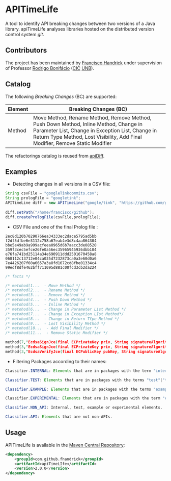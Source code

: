 # APITimeLife

A tool to identify API breaking changes between two versions of a Java library. apiTimeLife analyses libraries hosted on the distributed version control system _git_.

## Contributors
The project has been maintained by [Francisco Handrick](https://github.com/FHandrick) under supervision of Professor [Rodrigo Bonifácio](https://github.com/rbonifacio) ([CIC](https://cic.unb.br/) [UNB](https://www.unb.br/)).


## Catalog

The following _Breaking Changes_ (BC) are supported: 

| Element  | Breaking Changes (BC) |
| ------------- | ------------- |
| Method  | Move Method, Rename Method, Remove Method, Push Down Method, Inline Method, Change in Parameter List, Change in Exception List, Change in Return Type Method, Lost Visibility, Add Final Modifier, Remove Static Modifier  | 
 


The refactorings catalog is reused from [apiDiff](https://github.com/aserg-ufmg/apidiff).

## Examples

* Detecting changes in all versions in a CSV file:

```java
String csvFile = "googleTinkcommits.csv";
String prologFile = "googletink";
APITimeLine diff = new APITimeLine("google/tink", "https://github.com/google/tink.git");
		
diff.setPath("/home/francisco/github");
diff.createPrologFile(csvFile,prologFile);
```
* CSV File and one of the final Prolog file :

```CSV file
2ec8d120b70290766ea34333ec2dace5795ad5bb
f2df5dfbe6e3112c758a67eab4e3d8c4aa864304
bbe5e49ab9a999acfeea0965d6b7aacc3de08520
359f3cec5efce26fe0a56ec35965945936dbb104
e76fa741bd25114a34e690911ddd2501670458a8
068112c13712e04ca035d7232873ca0a3e60d0a6
7e4426207f60a6657a3a8fd1672cd8fbe01334c4
99edf8dfe462bff711095d881c00fcd3cb2da224
```
```Prolog file
/* facts */

/* metohod(1...  - Move Method */
/* metohod(2...  - Rename Method */
/* metohod(3...  - Remove Method */
/* metohod(4...  - Push Down Method */
/* metohod(5...  - Inline Method */
/* metohod(6...  - Change in Parameter List Method */
/* metohod(7...  - Change in Exception LIst Method*/
/* metohod(8...  - Change in Return TYpe Method */
/* metohod(9...  - Lost Visibility Method */
/* metohod(10...  - Add Final Modifier */
/* metohod(11...  - Remove Static Modifier */

method(7,"EcdsaSignJce(final ECPrivateKey priv, String signatureAlgorithm, EcdsaEncoding encoding)","com.google.crypto.tink.subtle.EcdsaSignJce").
method(3,"EcdsaSignJce(final ECPrivateKey priv, String signatureAlgorithm)","com.google.crypto.tink.subtle.EcdsaSignJce").
method(3,"EcdsaVerifyJce(final ECPublicKey pubKey, String signatureAlgorithm)","com.google.crypto.tink.subtle.EcdsaVerifyJce").

```

* Filtering Packages according to their names:

```java 
Classifier.INTERNAL: Elements that are in packages with the term "internal".

Classifier.TEST: Elements that are in packages with the terms "test"|"tests", or is in source file "src/test", or ends with "test.java"|"tests.java".

Classifier.EXAMPLE: Elements that are in packages with the terms "example"|"examples"|"sample"|"samples"|"demo"|"demos"

Classifier.EXPERIMENTAL: Elements that are in packages with the term "experimental".

Classifier.NON_API: Internal, test, example or experimental elements.

Classifier.API: Elements that are not non-APIs.
``` 

## Usage

APITimeLife is available in the [Maven Central Repository](https://mvnrepository.com/artifact/com.github.aserg-ufmg/apiTimeLIfe/2.0.0):

```xml
<dependency>
    <groupId>com.github.fhandrick</groupId>
    <artifactId>apiTimeLIfe</artifactId>
    <version>2.0.0</version>
</dependency>
```
